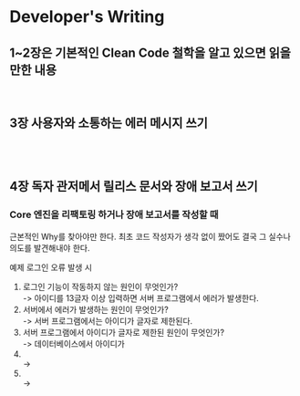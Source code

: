 # Developer's Writing

## 1~2장은 기본적인 Clean Code 철학을 알고 있으면 읽을 만한 내용


<br/>

## 3장 사용자와 소통하는 에러 메시지 쓰기

<br/><br/>

## 4장 독자 관저메서 릴리스 문서와 장애 보고서 쓰기

### Core 엔진을 리팩토링 하거나 장애 보고서를 작성할 때

근본적인 Why를 찾아야만 한다. 최초 코드 작성자가 생각 없이 짰어도 결국 그 실수나 의도를 발견해내야 한다.

예제 로그인 오류 발생 시 <br/>
1. 로그인 기능이 작동하지 않는 원인이 무엇인가?
    <br/> -> 아이디를 13글자 이상 입력하면 서버 프로그램에서 에러가 발생한다.
2. 서버에서 에러가 발생하는 원인이 무엇인가?
    <br/> -> 서버 프로그램에서는 아이디가 글자로 제한된다.
3. 서버 프로그램에서 아이디가 글자로 제한된 원인이 무엇인가?
    <br/> -> 데이터베이스에서 아이디가  
4. 
    <br/> -> 
5. 
    <br/> -> 


<br/><br/>

## 